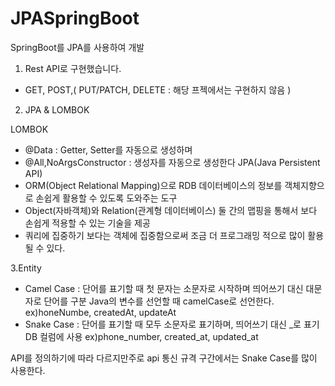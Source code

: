 # JPASpringBoot

SpringBoot를 JPA를 사용하여 개발



1. Rest API로 구현했습니다.

 - GET, POST,( PUT/PATCH, DELETE : 해당 프젝에서는 구현하지 않음 )
 
2. JPA & LOMBOK

LOMBOK
 - @Data : Getter, Setter를 자동으로 생성하며
 - @All,NoArgsConstructor : 생성자를 자동으로 생성한다
JPA(Java Persistent API)
 - ORM(Object Relational Mapping)으로 RDB 데이터베이스의 정보를 객체지향으로 손쉽게 활용할 수 있도록 도와주는 도구
 - Object(자바객체)와 Relation(관계형 데이터베이스) 둘 간의 맵핑을 통해서 보다 손쉽게 적용할 수 있는 기술을 제공
 - 쿼리에 집중하기 보다는 객체에 집중함으로써 조금 더 프로그래밍 적으로 많이 활용될 수 있다.
 
3.Entity

 - Camel Case : 단어를 표기할 때 첫 문자는 소문자로 시작하며 띄어쓰기 대신 대문자로 단어를 구분 
                Java의 변수를 선언할 때 camelCase로 선언한다.
                ex)honeNumbe, createdAt, updateAt
 - Snake Case : 단어를 표기할 때 모두 소문자로 표기하며, 띄어쓰기 대신 _로 표기
                DB 컬럼에 사용
                ex)phone_number, created_at, updated_at
                               
API를 정의하기에 따라 다르지만주로 api 통신 규격 구간에서는 Snake Case를 많이 사용한다.
